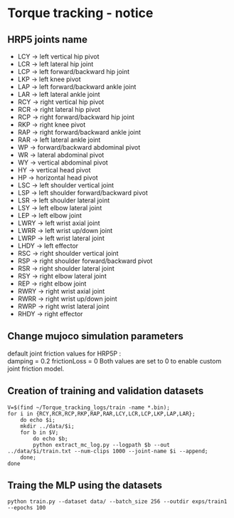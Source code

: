 # Torque tracking - notice

## HRP5 joints name

* LCY -> left vertical hip pivot
* LCR -> left lateral hip joint
* LCP -> left forward/backward hip joint
* LKP -> left knee pivot 
* LAP -> left forward/backward ankle joint 
* LAR -> left lateral ankle joint
* RCY -> right vertical hip pivot
* RCR -> right lateral hip pivot
* RCP -> right forward/backward hip joint
* RKP -> right knee pivot
* RAP -> right forward/backward ankle joint
* RAR -> left lateral ankle joint
* WP -> forward/backward abdominal pivot
* WR -> lateral abdominal pivot 
* WY -> vertical abdominal pivot
* HY -> vertical head pivot
* HP -> horizontal head pivot
* LSC -> left shoulder vertical joint
* LSP -> left shoulder forward/backward pivot
* LSR -> left shoulder lateral joint
* LSY -> left elbow lateral joint
* LEP -> left elbow joint
* LWRY -> left wrist axial joint
* LWRR -> left wrist up/down joint
* LWRP -> left wrist lateral joint
* LHDY -> left effector
* RSC -> right shoulder vertical joint
* RSP -> right shoulder forward/backward pivot
* RSR -> right shoulder lateral joint
* RSY -> right elbow lateral joint
* REP -> right elbow joint
* RWRY -> right wrist axial joint
* RWRR -> right wrist up/down joint
* RWRP -> right wrist lateral joint
* RHDY -> right effector


## Change mujoco simulation parameters

default joint friction values for HRP5P :  
damping = 0.2
frictionLoss = 0 
Both values are set to 0 to enable custom joint friction model.

## Creation of training and validation datasets

    V=$(find ~/Torque_tracking_logs/train -name *.bin);
    for i in {RCY,RCR,RCP,RKP,RAP,RAR,LCY,LCR,LCP,LKP,LAP,LAR}; 
        do echo $i; 
        mkdir ../data/$i; 
        for b in $V; 
            do echo $b; 
            python extract_mc_log.py --logpath $b --out ../data/$i/train.txt --num-clips 1000 --joint-name $i --append; 
        done; 
    done

## Traing the MLP using the datasets

    python train.py --dataset data/ --batch_size 256 --outdir exps/train1 --epochs 100